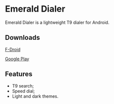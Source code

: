 # Emerald Dialer

Emerald Dialer is a lightweight T9 dialer for Android. 

## Downloads
[F-Droid](https://f-droid.org/packages/ru.henridellal.dialer)

[Google Play](https://play.google.com/store/apps/details?id=ru.henridellal.dialer)

## Features
- T9 search;
- Speed dial;
- Light and dark themes.
